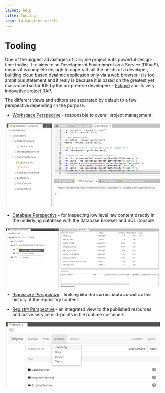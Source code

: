 ```yaml
---
layout: help
title: Tooling
icon: fa-question-circle
---
```


Tooling
===

One of the biggest advantages of Dirigible project is its powerful design-time tooling. It claims to be Development Environment as a Service (DEaaS), means it is complete enough to cope with all the needs of a developer, building cloud based dynamic application only via a web browser.
It is too ambitious statement and it realy is because it is based on the greatest yet mass-used so far IDE by the on-premise developers - [Eclipse](http://www.eclipse.org) and its very innovative project [RAP](http://eclipse.org/rap/).

The different views and editors are separated by default to a few perspective depending on the purpose:

* [Workspace Perspective](workspace_perspective.html) - responsible to overall project management.

![Entity Service Test](../samples/bookstore/22_books_entity_service_test.png)

* [Database Perspective](database_perspective.html) - for inspecting low level raw content directly in the underlying database with the Database Browser and SQL Console

![DB Table Definition](../samples/bookstore/15_books_db_table_def.png)

* [Repository Perspective](repository_perspective.html) - looking into the current state as well as the history of the repository content

* [Registry Perspective](registry.html) - an integrated view to the published resources and active service end-points in the runtime containers

![Entity Service Registry](../samples/bookstore/24_books_entity_service_registry_1.png)
